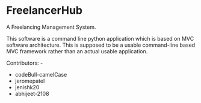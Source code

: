 # FreelancerHub
A Freelancing Management System. 

This software is a command line python application which is based on MVC software architecture. 
This is supposed to be a usable command-line based MVC framework rather than an actual usable application.

Contributors: -
- codeBull-camelCase
- jeromepatel
- jenishk20
- abhijeet-2108
